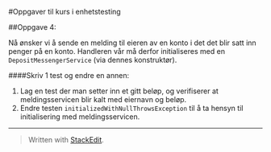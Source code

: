 #Oppgaver til kurs i enhetstesting

##Oppgave 4:

Nå ønsker vi å sende en melding til eieren av en konto i det det blir satt inn penger på en konto. Handleren vår må derfor initialiseres med en `DepositMessengerService` (via dennes konstruktør).

####Skriv 1 test og endre en annen:

 1. Lag en test der man setter inn et gitt beløp, og verifiserer at meldingsservicen blir kalt med eiernavn og beløp.
 2. Endre testen `initializedWithNullThrowsException` til å ta hensyn til initialisering med meldingsservicen.

----------

> Written with [StackEdit](https://stackedit.io/).
